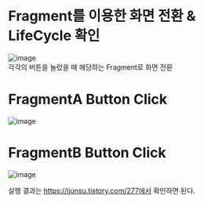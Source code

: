 # Fragment를 이용한 화면 전환 & LifeCycle 확인  
![image](https://user-images.githubusercontent.com/55648193/184642928-e19de7f1-b8e0-4ecf-8277-aa445ec1c7dc.png)  
각각의 버튼을 눌렀을 때 헤당하는 Fragment로 화면 전환  
# FragmentA Button Click  
![image](https://user-images.githubusercontent.com/55648193/184643166-4f366b58-ab6b-43ef-8a02-9d654feef43a.png)  
# FragmentB Button Click  
![image](https://user-images.githubusercontent.com/55648193/184643233-9b7fe081-9b9e-483c-8d9a-1cab4df417f7.png)  

실행 결과는 https://jjunsu.tistory.com/277에서 확인하면 된다.

